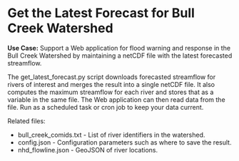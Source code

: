 # Get the Latest Forecast for Bull Creek Watershed

**Use Case:**
Support a Web application for flood warning and response in the Bull Creek Watershed by maintaining a netCDF file with the latest forecasted streamflow.

The get_latest_forecast.py script downloads forecasted streamflow for rivers of interest and merges the result into a single netCDF file.  It also computes the maximum streamflow for each river and stores that as a variable in the same file. The Web application can then read data from the file.  Run as a scheduled task or cron job to keep your data current.

Related files:
* bull_creek_comids.txt - List of river identifiers in the watershed.
* config.json - Configuration parameters such as where to save the result.
* nhd_flowline.json - GeoJSON of river locations.